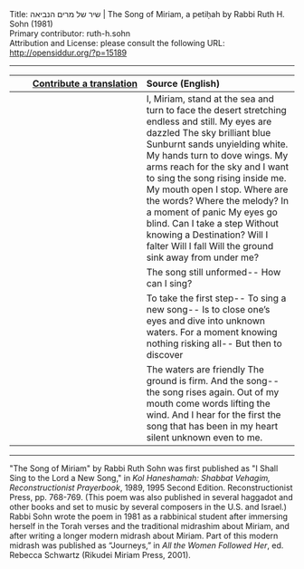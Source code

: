 <html>
<head></head>
<body>
Title: שיר של מרים הנביאה | The Song of Miriam, a petiḥah by Rabbi Ruth H. Sohn (1981)<br />
Primary contributor: ruth-h.sohn<br />
Attribution and License: please consult the following URL: <a href="http://opensiddur.org/?p=15189">http://opensiddur.org/?p=15189</a>
<p />
<hr />

<table style="margin-left: auto;margin-right: auto;" class="draggable">
<thead><tr><th id="x" style="text-align: right;"><a href="/contributing/upload/">Contribute a translation</a></th><th style="text-align: left;">Source (English)</th></tr></thead>
<tbody>
<tr>
<td style="vertical-align:top;" width="46%">
<div class="liturgy"><span lang="he">

</span></div></td>
 
<td width="53%"><div class="english">
I, Miriam, stand at the sea
and turn
to face the desert
stretching endless and
still.
My eyes are dazzled
The sky brilliant blue
Sunburnt sands unyielding white.
My hands turn to dove wings.
My arms
reach
for the sky
and I want to sing
the song rising inside me.
My mouth open
I stop.
Where are the words?
Where the melody?
In a moment of panic
My eyes go blind.
Can I take a step
Without knowing a
Destination?
Will I falter
Will I fall
Will the ground sink away from under me?
</div></td></tr>


<tr><td style="vertical-align:top;" width="46%">
<div class="liturgy"><span lang="he">

</span></div></td>
 
<td width="53%"><div class="english">
The song still unformed--
How can I sing?
</div></td></tr>


<tr><td style="vertical-align:top;" width="46%">
<div class="liturgy"><span lang="he">

</span></div></td>
 
<td width="53%"><div class="english">
To take the first step--
To sing a new song--
Is to close one’s eyes
and dive
into unknown waters.
For a moment knowing nothing risking all--
But then to discover
</div></td></tr>


<tr><td style="vertical-align:top;" width="46%">
<div class="liturgy"><span lang="he">

</span></div></td>
 
<td width="53%"><div class="english">
The waters are friendly
The ground is firm.
And the song--
the song rises again.
Out of my mouth
come words lifting the wind.
And I hear
for the first
the song
that has been in my heart
silent
unknown
even to me.
</div></td></tr>
</tbody></table>

<hr />

"The Song of Miriam" by Rabbi Ruth Sohn was first published as "I Shall Sing to the Lord a New Song," in <em>Kol Haneshamah: Shabbat Vehagim, Reconstructionist Prayerbook</em>, 1989, 1995 Second Edition. Reconstructionist Press, pp. 768-769. (This poem was also published in several haggadot and other books and set to music by several composers in the U.S. and Israel.) Rabbi Sohn wrote the poem in 1981 as a rabbinical student after immersing herself in the Torah verses and the traditional midrashim about Miriam, and after writing a longer modern midrash about Miriam. Part of this modern midrash was published as “Journeys,” in <em>All the Women Followed Her</em>, ed. Rebecca Schwartz (Rikudei Miriam Press, 2001).
</body>
</html>
